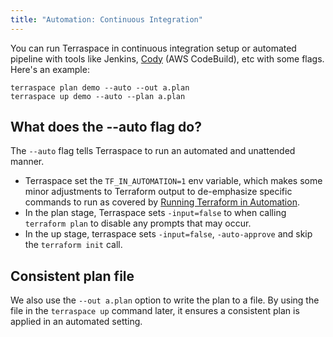 ```yaml
---
title: "Automation: Continuous Integration"
---
```


You can run Terraspace in continuous integration setup or automated pipeline with tools like Jenkins, [Cody](https://cody.run/) (AWS CodeBuild), etc with some flags. Here's an example:

    terraspace plan demo --auto --out a.plan
    terraspace up demo --auto --plan a.plan

## What does the --auto flag do?

The `--auto` flag tells Terraspace to run an automated and unattended manner.

* Terraspace set the `TF_IN_AUTOMATION=1` env variable, which makes some minor adjustments to Terraform output to de-emphasize specific commands to run as covered by [Running Terraform in Automation](https://learn.hashicorp.com/terraform/development/running-terraform-in-automation).
* In the plan stage, Terraspace sets `-input=false` to when calling `terraform plan` to disable any prompts that may occur.
* In the up stage, terraspace sets `-input=false`, `-auto-approve` and skip the `terraform init` call.

## Consistent plan file

We also use the `--out a.plan` option to write the plan to a file. By using the file in the `terraspace up` command later, it ensures a consistent plan is applied in an automated setting.